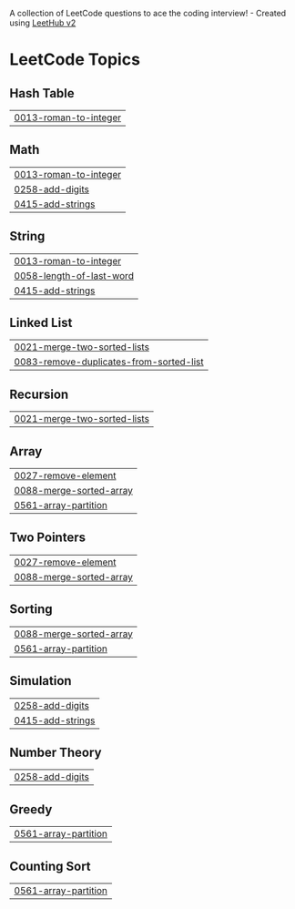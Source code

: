 A collection of LeetCode questions to ace the coding interview! - Created using [LeetHub v2](https://github.com/arunbhardwaj/LeetHub-2.0)
<!---LeetCode Topics Start-->
# LeetCode Topics
## Hash Table
|  |
| ------- |
| [0013-roman-to-integer](https://github.com/Syntax-Error26/Leet-Codes/tree/master/0013-roman-to-integer) |
## Math
|  |
| ------- |
| [0013-roman-to-integer](https://github.com/Syntax-Error26/Leet-Codes/tree/master/0013-roman-to-integer) |
| [0258-add-digits](https://github.com/Syntax-Error26/Leet-Codes/tree/master/0258-add-digits) |
| [0415-add-strings](https://github.com/Syntax-Error26/Leet-Codes/tree/master/0415-add-strings) |
## String
|  |
| ------- |
| [0013-roman-to-integer](https://github.com/Syntax-Error26/Leet-Codes/tree/master/0013-roman-to-integer) |
| [0058-length-of-last-word](https://github.com/Syntax-Error26/Leet-Codes/tree/master/0058-length-of-last-word) |
| [0415-add-strings](https://github.com/Syntax-Error26/Leet-Codes/tree/master/0415-add-strings) |
## Linked List
|  |
| ------- |
| [0021-merge-two-sorted-lists](https://github.com/Syntax-Error26/Leet-Codes/tree/master/0021-merge-two-sorted-lists) |
| [0083-remove-duplicates-from-sorted-list](https://github.com/Syntax-Error26/Leet-Codes/tree/master/0083-remove-duplicates-from-sorted-list) |
## Recursion
|  |
| ------- |
| [0021-merge-two-sorted-lists](https://github.com/Syntax-Error26/Leet-Codes/tree/master/0021-merge-two-sorted-lists) |
## Array
|  |
| ------- |
| [0027-remove-element](https://github.com/Syntax-Error26/Leet-Codes/tree/master/0027-remove-element) |
| [0088-merge-sorted-array](https://github.com/Syntax-Error26/Leet-Codes/tree/master/0088-merge-sorted-array) |
| [0561-array-partition](https://github.com/Syntax-Error26/Leet-Codes/tree/master/0561-array-partition) |
## Two Pointers
|  |
| ------- |
| [0027-remove-element](https://github.com/Syntax-Error26/Leet-Codes/tree/master/0027-remove-element) |
| [0088-merge-sorted-array](https://github.com/Syntax-Error26/Leet-Codes/tree/master/0088-merge-sorted-array) |
## Sorting
|  |
| ------- |
| [0088-merge-sorted-array](https://github.com/Syntax-Error26/Leet-Codes/tree/master/0088-merge-sorted-array) |
| [0561-array-partition](https://github.com/Syntax-Error26/Leet-Codes/tree/master/0561-array-partition) |
## Simulation
|  |
| ------- |
| [0258-add-digits](https://github.com/Syntax-Error26/Leet-Codes/tree/master/0258-add-digits) |
| [0415-add-strings](https://github.com/Syntax-Error26/Leet-Codes/tree/master/0415-add-strings) |
## Number Theory
|  |
| ------- |
| [0258-add-digits](https://github.com/Syntax-Error26/Leet-Codes/tree/master/0258-add-digits) |
## Greedy
|  |
| ------- |
| [0561-array-partition](https://github.com/Syntax-Error26/Leet-Codes/tree/master/0561-array-partition) |
## Counting Sort
|  |
| ------- |
| [0561-array-partition](https://github.com/Syntax-Error26/Leet-Codes/tree/master/0561-array-partition) |
<!---LeetCode Topics End-->